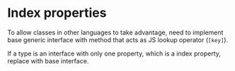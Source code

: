 # Index properties

To allow classes in other languages to take advantage, need to implement base generic interface with method that acts as JS lookup operator (`[key]`).

If a type is an interface with only one property, which is a index property, replace with base interface.
